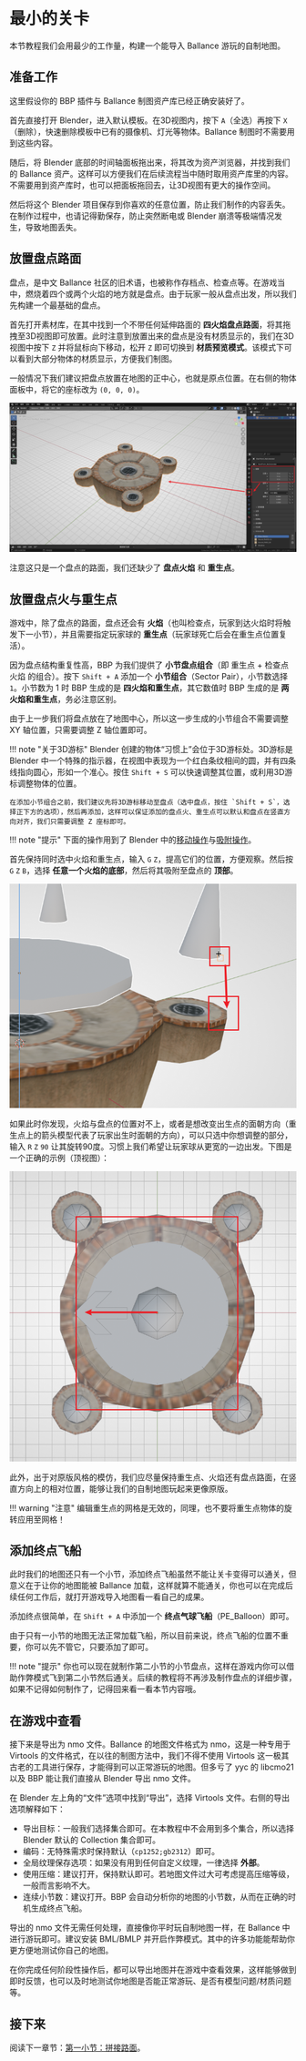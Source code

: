 # 最小的关卡

本节教程我们会用最少的工作量，构建一个能导入 Ballance 游玩的自制地图。

## 准备工作

这里假设你的 BBP 插件与 Ballance 制图资产库已经正确安装好了。

首先直接打开 Blender，进入默认模板。在3D视图内，按下 `A`（全选）再按下 `X`（删除），快速删除模板中已有的摄像机、灯光等物体。Ballance 制图时不需要用到这些内容。

随后，将 Blender 底部的时间轴面板拖出来，将其改为资产浏览器，并找到我们的 Ballance 资产。这样可以方便我们在后续流程当中随时取用资产库里的内容。不需要用到资产库时，也可以把面板拖回去，让3D视图有更大的操作空间。

然后将这个 Blender 项目保存到你喜欢的任意位置，防止我们制作的内容丢失。在制作过程中，也请记得勤保存，防止突然断电或 Blender 崩溃等极端情况发生，导致地图丢失。

## 放置盘点路面

盘点，是中文 Ballance 社区的旧术语，也被称作存档点、检查点等。在游戏当中，燃烧着四个或两个火焰的地方就是盘点。由于玩家一般从盘点出发，所以我们先构建一个最基础的盘点。

首先打开素材库，在其中找到一个不带任何延伸路面的 **四火焰盘点路面**，将其拖拽至3D视图即可放置。此时注意到放置出来的盘点是没有材质显示的，我们在3D视图中按下 `Z` 并将鼠标向下移动，松开 `Z` 即可切换到 **材质预览模式**。该模式下可以看到大部分物体的材质显示，方便我们制图。

一般情况下我们建议把盘点放置在地图的正中心，也就是原点位置。在右侧的物体面板中，将它的座标改为 `(0, 0, 0)`。

![tutorial_checkpoint_floor](../../imgs/tutorial_checkpoint_floor.png)

注意这只是一个盘点的路面，我们还缺少了 **盘点火焰** 和 **重生点**。

## 放置盘点火与重生点

游戏中，除了盘点的路面，盘点还会有 **火焰**（也叫检查点，玩家到达火焰时将触发下一小节），并且需要指定玩家球的 **重生点**（玩家球死亡后会在重生点位置复活）。

因为盘点结构重复性高，BBP 为我们提供了 **小节盘点组合**（即 重生点 + 检查点火焰 的组合）。按下 `Shift + A` 添加一个 **小节组合**（Sector Pair），小节数选择 `1`。小节数为 1 时 BBP 生成的是 **四火焰和重生点**，其它数值时 BBP 生成的是 **两火焰和重生点**，务必注意区别。

由于上一步我们将盘点放在了地图中心，所以这一步生成的小节组合不需要调整 XY 轴位置，只需要调整 Z 轴位置即可。

!!! note "关于3D游标"
    Blender 创建的物体“习惯上”会位于3D游标处。3D游标是 Blender 中一个特殊的指示器，在视图中表现为一个红白条纹相间的圆，并有四条线指向圆心，形如一个准心。按住 `Shift + S` 可以快速调整其位置，或利用3D游标调整物体的位置。

    在添加小节组合之前，我们建议先将3D游标移动至盘点（选中盘点，按住 `Shift + S`，选择正下方的选项），然后再添加，这样可以保证添加的盘点火、重生点可以默认和盘点在竖直方向对齐，我们只需要调整 Z 座标即可。

!!! note "提示"
    下面的操作用到了 Blender 中的[移动操作](../blender/basic-manual.md)与[吸附操作](../blender/snapping.md)。

首先保持同时选中火焰和重生点，输入 `G` `Z`，提高它们的位置，方便观察。然后按 `G` `Z` `B`，选择 **任意一个火焰的底部**，然后将其吸附至盘点的 **顶部**。

![tutorial_checkpoint_snap](../../imgs/tutorial_checkpoint_snap.png)

如果此时你发现，火焰与盘点的位置对不上，或者是想改变出生点的面朝方向（重生点上的箭头模型代表了玩家出生时面朝的方向），可以只选中你想调整的部分，输入 `R` `Z` `90` 让其旋转90度。习惯上我们希望让玩家球从更宽的一边出发。下图是一个正确的示例（顶视图）：

![tutorial_checkpoint_resetpoint](../../imgs/tutorial_checkpoint_resetpoint.png)

此外，出于对原版风格的模仿，我们应尽量保持重生点、火焰还有盘点路面，在竖直方向上的相对位置，能够让我们的自制地图玩起来更像原版。

!!! warning "注意"
    编辑重生点的网格是无效的，同理，也不要将重生点物体的旋转应用至网格！

## 添加终点飞船

此时我们的地图还只有一个小节，添加终点飞船虽然不能让关卡变得可以通关，但意义在于让你的地图能被 Ballance 加载，这样就算不能通关，你也可以在完成后续任何工作后，就打开游戏导入地图看一看自己的成果。

添加终点很简单，在 `Shift + A` 中添加一个 **终点气球飞船**（PE_Balloon）即可。

由于只有一小节的地图无法正常加载飞船，所以目前来说，终点飞船的位置不重要，你可以先不管它，只要添加了即可。

!!! note "提示"
    你也可以现在就制作第二小节的小节盘点，这样在游戏内你可以借助作弊模式飞到第二小节然后通关。后续的教程将不再涉及制作盘点的详细步骤，如果不记得如何制作了，记得回来看一看本节内容哦。

## 在游戏中查看

接下来是导出为 nmo 文件。Ballance 的地图文件格式为 nmo，这是一种专用于 Virtools 的文件格式，在以往的制图方法中，我们不得不使用 Virtools 这一极其古老的工具进行保存，才能得到可以正常游玩的地图。但多亏了 yyc 的 libcmo21 以及 BBP 能让我们直接从 Blender 导出 nmo 文件。

在 Blender 左上角的“文件”选项中找到“导出”，选择 Virtools 文件。右侧的导出选项解释如下：

- 导出目标：一般我们选择集合即可。在本教程中不会用到多个集合，所以选择 Blender 默认的 Collection 集合即可。
- 编码：无特殊需求时保持默认（`cp1252;gb2312`）即可。
- 全局纹理保存选项：如果没有用到任何自定义纹理，一律选择 **外部**。
- 使用压缩：建议打开，保持默认即可。若地图文件过大可考虑提高压缩等级，一般而言影响不大。
- 连续小节数：建议打开。BBP 会自动分析你的地图的小节数，从而在正确的时机生成终点飞船。

导出的 nmo 文件无需任何处理，直接像你平时玩自制地图一样，在 Ballance 中进行游玩即可。建议安装 BML/BMLP 并开启作弊模式。其中的许多功能能帮助你更方便地测试你自己的地图。

在你完成任何阶段性操作后，都可以导出地图并在游戏中查看效果，这样能够做到即时反馈，也可以及时地测试你地图是否能正常游玩、是否有模型问题/材质问题等。

## 接下来

阅读下一章节：[第一小节：拼接路面](./sector-1.md)。
